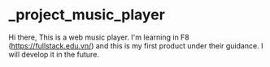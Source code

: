 # _project_music_player
Hi there,
This is a web music player.
I'm learning in F8 (https://fullstack.edu.vn/) and this is my first product under their guidance. I will develop it in the future.

